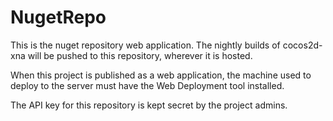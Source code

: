 NugetRepo
=========

This is the nuget repository web application. The nightly builds of cocos2d-xna will be pushed to this repository, wherever it is hosted.

When this project is published as a web application, the machine used to deploy to the server must have the Web Deployment tool installed.

The API key for this repository is kept secret by the project admins.

